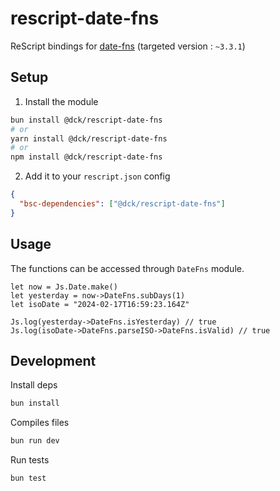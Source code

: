 # rescript-date-fns

ReScript bindings for [date-fns](https://date-fns.org/) (targeted version : `~3.3.1`)

## Setup

1. Install the module

```bash
bun install @dck/rescript-date-fns
# or
yarn install @dck/rescript-date-fns
# or
npm install @dck/rescript-date-fns
```

2. Add it to your `rescript.json` config

```json
{
  "bsc-dependencies": ["@dck/rescript-date-fns"]
}
```

## Usage

The functions can be accessed through `DateFns` module.

```rescript
let now = Js.Date.make()
let yesterday = now->DateFns.subDays(1)
let isoDate = "2024-02-17T16:59:23.164Z"

Js.log(yesterday->DateFns.isYesterday) // true
Js.log(isoDate->DateFns.parseISO->DateFns.isValid) // true
```

## Development

Install deps

```bash
bun install
```

Compiles files

```bash
bun run dev
```

Run tests

```bash
bun test
```
